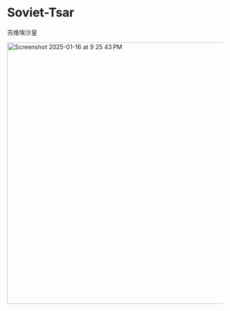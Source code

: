 # Soviet-Tsar

苏维埃沙皇

<img width="612" alt="Screenshot 2025-01-16 at 9 25 43 PM" src="https://github.com/user-attachments/assets/e72cf9c3-62d1-4792-9f75-80f41055523a" />
